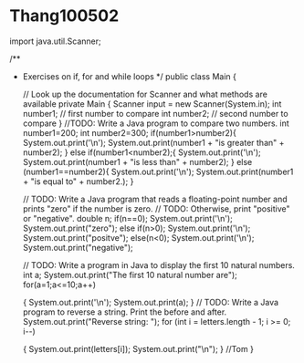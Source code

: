 # Thang100502
import java.util.Scanner;

/**
 * Exercises on if, for and while loops
 */
public class Main {

    // Look up the documentation for Scanner and what methods are available
    private Main {
    Scanner input = new Scanner(System.in);
    int number1; // first number to compare
    int number2; // second number to compare
    }
    //TODO: Write a Java program to compare two numbers.
int number1=200;
int number2=300;
if(number1>number2){
    System.out.print('\n');
    System.out.print(number1 + "is greater than" + number2);
    }
else if(number1<number2);{
    System.out.print('\n');
    System.out.print(number1 + "is less than" + number2);
    }
else (number1==number2){
    System.out.print('\n');
    System.out.print(number1 + "is equal to" + number2.);
    }

    // TODO: Write a Java program that reads a floating-point number and prints "zero" if the number is zero.
    // TODO: Otherwise, print "positive" or "negative".
double n;
if(n==0);
System.out.print('\n');
System.out.print("zero");
else if(n>0);
System.out.print('\n');
System.out.print("positve");
else(n<0);
System.out.print('\n');
System.out.print("negative");


    // TODO: Write a program in Java to display the first 10 natural numbers.
int a;
System.out.print("The first 10 natural number are");
for(a=1;a<=10;a++)

    {
        System.out.print('\n');
        System.out.print(a);
    }
    // TODO: Write a Java program to reverse a string. Print the before and after.
    System.out.print("Reverse string: ");
        for (int i = letters.length - 1; i >= 0; i--)

    {
        System.out.print(letters[i]);
        System.out.print("\n");
    }
//Tom
}

